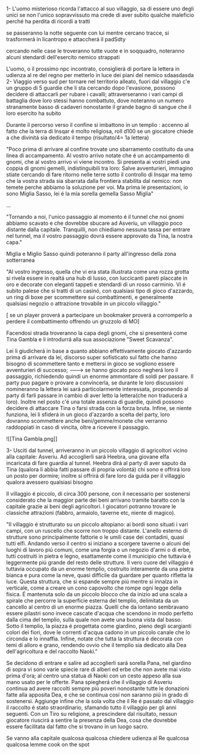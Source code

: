 1- L'uomo misterioso ricorda l'attacco al suo villaggio, sa di essere uno degli unici se non l'unico sopravvissuto ma crede di aver subito qualche maleficio perché ha perdita di ricordi a tratti 

se passeranno la notte seguente con lui mentre cercano tracce, si trasformerá in licantropo e attaccherá il padSdty

cercando nelle case le troveranno tutte vuote e in soqquadro, noteranno alcuni stendardi dell'esercito nemico strappati

L'uomo, o il prossimo npc incontrato, consiglierá di portare la lettera in udienza al re del regno per metterlo in luce dei piani del nemico
sdaasdasda
2- Viaggio verso sud per tornare nel territorio alleato, fuori dal villaggio c'e un gruppo di 5 guardie che li sta cercando dopo l'evasione, possono decidere di attaccarli per rubare i cavalli; attraverseranno i vari campi di battaglia dove loro stessi hanno combattuto, dove noteranno un numero stranamente basso di cadaveri nonostante il grande bagno di sangue che il loro esercito ha subito

Durante il percorso verso il confine si imbattono in un templio : accenno al fatto che la terra di Insqar é molto religiosa, roll d100 se un giocatore chiede a che divinitá sia dedicato il tempo (risultato/4= 1a lettera)

"Poco prima di arrivare al confine trovate uno sbarramento costituito da una linea di accampamento. Al vostro arrivo notate che é un accampamento di gnomi, che al vostro arrivo vi viene incontro. Si presenta ai vostri piedi una coppia di gnomi gemelli, indistinguibili tra loro: Salve avventurieri, immagino stiate cercando di fare ritorno nelle terre sotto il controllo di Insqar ma temo che la vostra strada sia sbarrata dalla frontiera stabilita dal nemico: non temete perche abbiamo la soluzione per voi. Ma prima le presentazioni, io sono Miglia Sasso, lei é la mia sorella gemella Sasso Miglia"

... 


"Tornando a noi, l'unico passaggio al momento  é il tunnel che noi gnomi abbiamo scavato e che dovrebbe sbucare ad Asveriu, un villaggio poco distante dalla capitale. Tranquilli, non chiediamo nessuna tassa per entrare nel tunnel, ma il vostro passaggio dovrá essere approvato da Tina, la nostra capa."


Miglia e Miglio Sasso quindi poteranno il party all'ingresso della zona sotterranea

"Al vostro ingresso, quella che vi era stata illustrata come una rozza grotta si rivela essere in realtá una hub di lusso, con luccicanti pareti placcate in oro e decorate con eleganti tappeti e stendardi di un rosso carminio.
Vi é subito palese che si tratti di un casinó, con qualsiasi tipo di gioco d'azzardo, un ring di boxe per scommettere sui combattimenti, e generalmente qualsiasi negozio o attrazione trovabile in un piccolo villaggio."

[ se un player proverá a partecipare un bookmaker proverá a corromperlo a perdere il combattimento offrendo un gruzzolo di MO]


Facendosi strada troveranno la capa degli gnomi, che si presenterá come Tina Gambla e li introdurrá alla sua associazione "Sweet Scavanza".

Lei li giudicherá in base a quanto abbiano effettivamente giocato d'azzardo prima di arrivare da lei, discorso super sofisticato sul fatto che hanno bisogno di scommettere tanto e mettersi in gioco se vogliono essere avventurieri di successo; ---> se hanno giocato poco negherá loro il passaggio, richiedendo quindi un enorme ammontare di soldi per passare. Il party puo pagare o provare a convincerla, se durante le loro discussioni nomineranno la lettera lei sará particolarmente interessata, proponendo al party di farli passare in cambio di aver letto la lettera(che non traducerá a loro). Inoltre nel posto c'é una totale assenza di guardie, quindi possono decidere di attaccare Tina o farsi strada con la forza bruta. Infine, se niente funziona, lei li sfiderá in un gioco d'azzardo a scelta del party, loro dovranno scommettere anche beni/gemme/monete che verranno raddoppiati in caso di vincita, oltre a ricevere il passaggio.

![[Tina Gambla.png]]

3- Usciti dal tunnel, arriveranno in un piccolo villaggio di agricoltori vicino alla capitale: Asveriu. Ad accoglierli sará Heebra, una giovane elfa incaricata di fare guardia al tunnel. Heebra dirá al party di aver saputo da Tina (qualora li abbia fatti passare di propria volontá) chi sono e offrirá loro un posto  per dormire; inoltre si offrirá di fare loro da guida per il villaggio qualora avessero qualsiasi bisogno

Il villaggio é piccolo, di circa 300 persone, con il necessario per sostenersi considerato che la maggior parte dei beni arrivano tramite baratto con la capitale grazie ai beni degli agricoltori. I giocatori potranno trovare le classiche attrazioni (fabbro, armaiolo, taverne etc, niente di magico). 

"Il villaggio é strutturato su un piccolo altopiano: ai bordi sono situati i vari campi, con un ruscello che scorre non troppo distante. L'anello esterno di strutture sono principalmente fattorie o le umili case dei contadini, quasi tutti elfi. Andando verso il centro si iniziano a scorgere taverne o alcuni dei luoghi di lavoro piú comuni, come una forgia o un negozio d'armi o di erbe, tutti costruiti in pietra e legno, esattamente come il municipio che tuttavia é leggermente piú grande del resto delle strutture. Il vero cuore del villaggio é tuttavia occupato da un enorme templio, costruito interamente da una pietra bianca e pura come la neve, quasi difficile da guardare per quanto rifletta la luce. Questa struttura, che si espande sempre piú mentre si innalza in verticale, come a creare un cono capovolto che rompe ogni legge della fisica. É mantenuta solo da un piccolo blocco che da inizio ad una scala a spirale che percorre la superficie esterna del templio, delimitata da un cancello al centro di un enorme piazza. Quelli che da lontano sembravano essere pilastri sono invece cascate d'acqua che scendono in modo perfetto dalla cima del templio, sulla quale non avete una buona vista dal basso.
Sotto il templio, la piazza é progettata come giardino, pieno degli scargianti colori dei fiori, dove le correnti d'acqua cadono in un piccolo canale che lo circonda e lo innaffia. Infine, notate che tutta la struttura é decorata con temi di alloro e grano, rendendo ovvio che il templio sia dedicato alla Dea dell'agricoltura e del raccolto Naoki."

Se decidono di entrare e salire ad accoglierli sará sorella Pana, nel giardino di sopra vi sono varie spiecie rare di alberi ed erbe che non avete mai visto prima d'ora; al centro una statua di Naoki con un cesto appeso alla sua mano usato per le offerte.  Pana spiegherá che il villaggio di Asveriu continua ad avere raccolti sempre piú poveri nonostante tutte le donazioni fatte alla apposita Dea, e che se continua cosí non saranno piú in grado di sostenersi. Aggiunge infine che la sola volta che il Re é passato dal villaggio il raccolto é stato straordinario, sfamando tutto il villaggio per gli anni seguenti. Con un Tiro su religione, a prescindere dal risultato, nessun giocatore riuscirá a sentire la presenza della Dea, cosa che dovrebbe essere facilitata dal fatto che si trovano in un luogo sacro.


Se vanno alla capitale qualcosa qualcosa chiedere udienza al Re qualcosa qualcosa lemme cook on the spot



